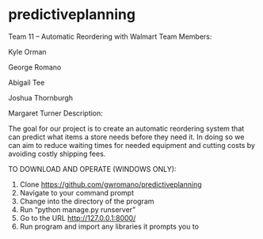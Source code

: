 # predictiveplanning


Team 11 – Automatic Reordering with Walmart
Team Members:

Kyle Orman 

George Romano

Abigail Tee 

Joshua Thornburgh

Margaret Turner
Description:

The goal for our project is to create an automatic reordering system that can predict what items a store needs before they need it. In doing so we can aim to reduce waiting times for needed equipment and cutting costs by avoiding costly shipping fees.

TO DOWNLOAD AND OPERATE (WINDOWS ONLY):
1. Clone https://github.com/gwromano/predictiveplanning
2. Navigate to your command prompt
3. Change into the directory of the program
4. Run “python manage.py runserver”
5. Go to the URL http://127.0.0.1:8000/ 
6. Run program and import any libraries it prompts you to
	

